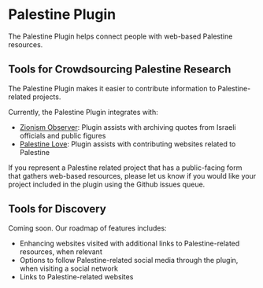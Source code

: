 # Palestine Plugin

The Palestine Plugin helps connect people with web-based Palestine resources.

## Tools for Crowdsourcing Palestine Research

The Palestine Plugin makes it easier to contribute information to Palestine-related projects.

Currently, the Palestine Plugin integrates with:

- [Zionism Observer](https://zionism.observer): Plugin assists with archiving quotes from Israeli officials and public figures
- [Palestine Love](https://palestinelove.org): Plugin assists with contributing websites related to Palestine

If you represent a Palestine related project that has a public-facing form that gathers web-based resources, please let us know if you would like your project included in the plugin using the Github issues queue.

## Tools for Discovery

Coming soon. Our roadmap of features includes:

- Enhancing websites visited with additional links to Palestine-related resources, when relevant
- Options to follow Palestine-related social media through the plugin, when visiting a social network
- Links to Palestine-related websites
